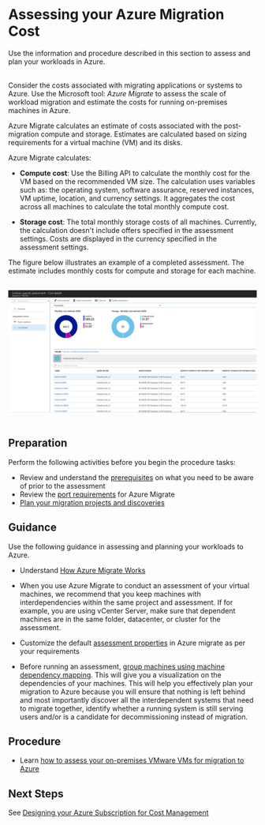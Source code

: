 # Assessing your Azure Migration Cost
Use the information and procedure described in this section to assess and plan your workloads in Azure.
<br />
<br />

Consider the costs associated with migrating applications or systems to Azure. Use the Microsoft tool: *Azure Migrate* to assess the scale of workload migration and estimate the costs for running on-premises machines in Azure.

Azure Migrate calculates an estimate of costs associated with the post-migration compute and storage. Estimates are calculated based on  sizing requirements for a virtual machine (VM) and its disks.

Azure Migrate calculates:  
- **Compute cost**: Use the Billing API to calculate the monthly cost for the VM based on the recommended VM size. The calculation uses variables such as: the operating system, software assurance, reserved instances, VM uptime, location, and currency settings. It aggregates the cost across all machines to calculate the total monthly compute cost. 

  
- **Storage cost**:  The total monthly storage costs of all machines. Currently, the calculation doesn't include offers specified in the assessment settings. Costs are displayed in the currency specified in the assessment settings.

The figure below illustrates an example of a completed assessment. The estimate includes monthly costs for compute and storage for each machine.
<br/>
<br/>

![assessment](https://github.com/alvarovitta/Cost-Management/blob/master/Images/assessment-vm-cost.png)
<br/>
<br/>

## Preparation
Perform the following activities before you begin the procedure tasks: 

  - Review and understand the [prerequisites](https://docs.microsoft.com/en-us/azure/migrate/how-to-scale-assessment#prerequisites) on what you need to be aware of prior to the assessment
  - Review the [port requirements](https://docs.microsoft.com/en-us/azure/migrate/migrate-overview#what-are-the-port-requirements) for Azure Migrate
  - [Plan your migration projects and discoveries](https://docs.microsoft.com/en-us/azure/migrate/how-to-scale-assessment#plan-your-migration-projects-and-discoveries)

## Guidance
Use the following guidance in assessing and planning your workloads to Azure.

- Understand [How Azure Migrate Works](https://docs.microsoft.com/en-us/azure/migrate/migrate-overview#how-does-azure-migrate-work)

- When you use Azure Migrate to conduct an assessment of your virtual machines, we recommend that you keep machines with interdependencies within the same project and assessment. If for example, you are using vCenter Server, make sure that dependent machines are in the same folder, datacenter, or cluster for the assessment. 

- Customize the default [assessment properties](https://docs.microsoft.com/en-us/azure/migrate/how-to-modify-assessment#edit-assessment-properties) in Azure migrate as per your requirements

- Before running an assessment, [group machines using machine dependency mapping](https://docs.microsoft.com/en-us/azure/migrate/how-to-create-group-machine-dependencies#prepare-machines-for-dependency-mapping). This will give you a visualization on the dependencies of your machines. This will help you effectively plan your migration to Azure because you will ensure that nothing is left behind and most importantly discover all the interdependent systems that need to migrate together, identify whether a running system is still serving users and/or is a candidate for decommissioning instead of migration.

## Procedure 

- Learn [how to assess your on-premises VMware VMs for migration to Azure](https://docs.microsoft.com/en-us/azure/migrate/tutorial-assessment-vmware)


## Next Steps
See [Designing your Azure Subscription for Cost Management](https://github.com/alvarovitta/Cost-Management/blob/master/New-3.2-Designing-your-Azure-subscription-for-cost-management.md)

